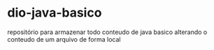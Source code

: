 # dio-java-basico
repositório para armazenar todo conteudo de java basico
alterando o conteudo de um arquivo de forma local
